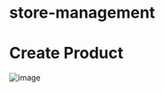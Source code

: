# store-management

<h1>Create Product</h1>

![image](https://github.com/user-attachments/assets/9654ede5-d2d5-49f4-9304-12f919716f02)




